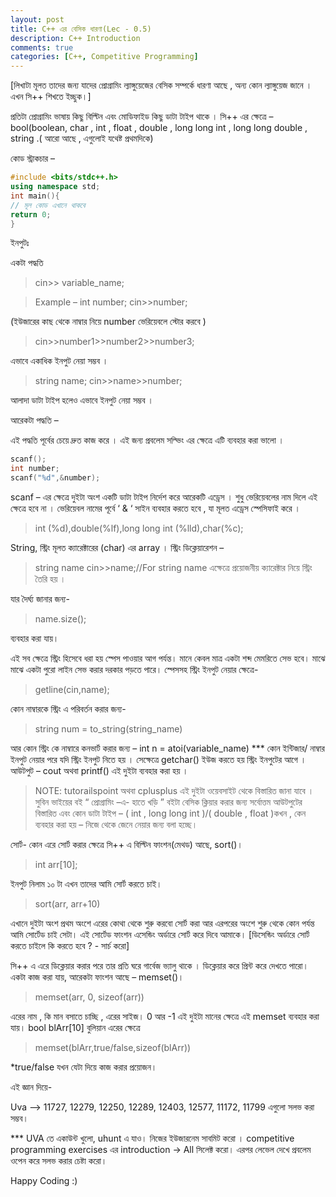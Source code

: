 ```yaml
---
layout: post
title: C++ এর বেসিক ধারণা(Lec - 0.5)
description: C++ Introduction
comments: true
categories: [C++, Competitive Programming]
---
```


[লিখাটা মূলত তাদের জন্য যাদের প্রোগ্রামিং ল্যাঙ্গুয়েজের বেসিক সম্পর্কে ধারণা আছে , অন্য কোন ল্যাঙ্গুয়েজ জানে । এখন সি++ শিখতে ইচ্ছুক।]

প্রতিটা প্রোগ্রামিং ভাষায় কিছু বিল্টিন এবং মোডিফাইড কিছু ডাটা টাইপ থাকে । সি++ এর ক্ষেত্রে – bool(boolean, char , int , float , double , long long int , long long double , string .( আরো আছে , এগুলোই যথেষ্ট প্রথমদিকে)

কোড স্ট্রাকচার –
```cpp
#include <bits/stdc++.h>
using namespace std;
int main(){
// মূল কোড এখানে থাকবে
return 0;
}
```

ইনপুটঃ

একটা পদ্ধতি
> cin>> variable_name;

> Example – int number; cin>>number;

(ইউজারের কাছ থেকে নাম্বার নিয়ে number ভেরিয়েবলে স্টোর করবে )
> cin>>number1>>number2>>number3;
 
এভাবে একাধিক ইনপুট নেয়া সম্ভব ।

> string name; cin>>name>>number;
 
আলাদা ডাটা টাইপ হলেও এভাবে ইনপুট নেয়া সম্ভব ।

আরেকটা পদ্ধতি –

এই পদ্ধতি পূর্বের চেয়ে দ্রুত কাজ করে । এই জন্য প্রবলেম সল্ভিং এর ক্ষেত্রে এটি ব্যবহার করা ভালো ।

```cpp
scanf();
int number;
scanf("%d",&number);
```

scanf – এর ক্ষেত্রে দুইটা অংশ একটি ডাটা টাইপ নির্দেশ করে আরেকটি এড্রেস । শুধু ভেরিয়েবলের নাম দিলে এই ক্ষেত্রে হবে না । ভেরিয়েবল নামের পূর্বে ‘ & ‘ সাইন ব্যবহার করতে হবে , যা মূলত এড্রেস স্পেসিফাই করে ।
> int (%d),double(%lf),long long int (%lld),char(%c);

String, স্ট্রিং মূলত ক্যারেক্টারের (char) এর array ।
স্ট্রিং ডিক্লেয়ারেশন – 
> string name cin>>name;//For string name এক্ষেত্রে প্রয়োজনীয় ক্যারেক্টার নিয়ে স্ট্রিং তৈরি হয় ।

যার দৈর্ঘ্য জানার জন্য- 
> name.size();

ব্যবহার করা যায়।

এই সব ক্ষেত্রে স্ট্রিং হিসেবে ধরা হয় স্পেস পাওয়ার আগ পর্যন্ত। মানে কেবল মাত্র একটা শব্দ মেমরিতে সেভ হবে। মাঝে মাঝে একটা পুরো লাইন সেভ করার দরকার পড়তে পারে। স্পেসসহ স্ট্রিং ইনপুট নেয়ার ক্ষেত্রে-
> getline(cin,name);

কোন নাম্বারকে স্ট্রিং এ পরিবর্তন করার জন্য-
> string num = to_string(string_name)

আর কোন স্ট্রিং কে নাম্বারে কনভার্ট করার জন্য – int n = atoi(variable_name)
*** কোন ইন্টিজার/ নাম্বার ইনপুট নেয়ার পরে যদি স্ট্রিং ইনপুট নিতে হয় । সেক্ষেত্রে getchar() ইউজ করতে হয় স্ট্রিং ইনপুটের আগে ।
আউটপুট –
cout অথবা printf() এই দুইটা ব্যবহার করা হয় ।

> NOTE: tutorailspoint অথবা cplusplus এই দুইটা ওয়েবসাইট থেকে বিস্তারিত জানা যাবে । সুবিন ভাইয়ের বই “ প্রোগ্রামিং –এ- হাতে খড়ি ” বইটা বেসিক ক্লিয়ার করার জন্য সর্বোত্তম আউটপুটের বিস্তারিত এবং কোন ডাটা টাইপ – ( int , long long int )/( double , float )কখন , কেন ব্যবহার করা হয় – নিজে থেকে জেনে নেয়ার জন্য বলা হচ্ছে।

সোর্ট- কোন এরে সোর্ট করার ক্ষেত্রে সি++ এ বিল্টিন ফাংশন(মেথড) আছে, sort()।
> int arr[10]; 
 
ইনপুট নিলাম ১০ টা এখন তাদের আমি সোর্ট করতে চাই।
> sort(arr, arr+10)

এখানে দুইটা অংশ প্রথম অংশে এরের কোথা থেকে শুরু করবো সোর্ট করা আর এরপরের অংশে শুরু থেকে কোন পর্যন্ত আমি সোর্টেড চাই সেটা। এই সোর্টেড ফাংশন এসেন্ডিং অর্ডারে সোর্ট করে দিবে আমাকে। [ডিসেন্ডিং অর্ডারে সোর্ট করতে চাইলে কি করতে হবে ? - সার্চ করো] 

সি++ এ এরে ডিক্লেয়ার করার পরে তার প্রতি ঘরে গার্বেজ ভ্যালু থাকে । ডিক্লেয়ার করে প্রিন্ট করে দেখতে পারো। একটা কাজ করা যায়, আরেকটা ফাংশন আছে – memset()।
> memset(arr, 0, sizeof(arr))

এরের নাম , কি মান বসাতে চাচ্ছি , এরের সাইজ। 0 আর -1 এই দুইটা মানের ক্ষেত্রে এই memset ব্যবহার করা যায়। bool blArr[10] বুলিয়ান এরের ক্ষেত্রে
> memset(blArr,true/false,sizeof(blArr))

*true/false যখন যেটা দিয়ে কাজ করার প্রয়োজন।

এই জ্ঞান দিয়ে-

Uva --> 11727, 12279, 12250, 12289, 12403, 12577, 11172, 11799 এগুলো সলভ করা সম্ভব।

*** UVA তে একাউন্ট খুলো, uhunt এ যাও। নিজের ইউজারনেম সাবমিট করো । competitive programming exercises এর introduction -> All সিলেক্ট করো। এরপর লেভেল দেখে প্রবলেম ওপেন করে সলভ করার চেষ্টা করো।

Happy Coding :)
